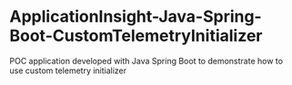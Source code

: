 # ApplicationInsight-Java-Spring-Boot-CustomTelemetryInitializer
POC application developed with Java Spring Boot to demonstrate how to use custom telemetry initializer
